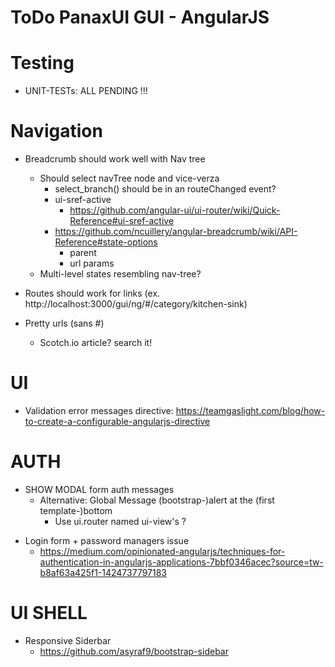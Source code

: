 # ToDo PanaxUI GUI - AngularJS

# Testing

- UNIT-TESTs: ALL PENDING !!!

# Navigation

- Breadcrumb should work well with Nav tree
	- Should select navTree node and vice-verza
		- select_branch() should be in an routeChanged event?
		- ui-sref-active
			- https://github.com/angular-ui/ui-router/wiki/Quick-Reference#ui-sref-active
		- https://github.com/ncuillery/angular-breadcrumb/wiki/API-Reference#state-options
			- parent
			- url params
	- Multi-level states resembling nav-tree?

- Routes should work for links (ex. http://localhost:3000/gui/ng/#/category/kitchen-sink)

- Pretty urls (sans #)
	- Scotch.io article? search it!

# UI

- Validation error messages directive: https://teamgaslight.com/blog/how-to-create-a-configurable-angularjs-directive

# AUTH

* SHOW MODAL form auth messages
	- Alternative: Global Message (bootstrap-)alert at the (first template-)bottom
		- Use ui.router named ui-view's ?

- Login form + password managers issue
	- https://medium.com/opinionated-angularjs/techniques-for-authentication-in-angularjs-applications-7bbf0346acec?source=tw-b8af63a425f1-1424737797183

# UI SHELL

- Responsive Siderbar
	- https://github.com/asyraf9/bootstrap-sidebar